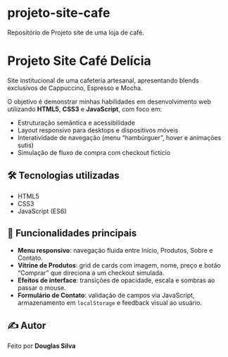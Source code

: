 # projeto-site-cafe
Repositório de Projeto site de uma loja de café.

# Projeto Site Café Delícia

Site institucional de uma cafeteria artesanal, apresentando blends exclusivos de Cappuccino, Espresso e Mocha.

O objetivo é demonstrar minhas habilidades em desenvolvimento web utilizando **HTML5**, **CSS3** e **JavaScript**, com foco em:

- Estruturação semântica e acessibilidade  
- Layout responsivo para desktops e dispositivos móveis  
- Interatividade de navegação (menu “hambúrguer”, hover e animações sutis)  
- Simulação de fluxo de compra com checkout fictício  

## 🛠 Tecnologias utilizadas  
- HTML5  
- CSS3  
- JavaScript (ES6)  

## 🚀 Funcionalidades principais  
- **Menu responsivo**: navegação fluida entre Início, Produtos, Sobre e Contato.  
- **Vitrine de Produtos**: grid de cards com imagem, nome, preço e botão “Comprar” que direciona a um checkout simulada.  
- **Efeitos de interface**: transições de opacidade, escala e sombras ao passar o mouse.  
- **Formulário de Contato**: validação de campos via JavaScript, armazenamento em `localStorage` e feedback visual ao usuário.  

## ✍️ Autor  
Feito por **Douglas Silva**  
